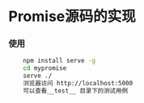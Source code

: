 #  Promise源码的实现 

### 使用

```bash
    npm install serve -g 
    cd mypromise 
    serve ./
    浏览器访问 http://localhost:5000 
    可以查看__test__ 目录下的测试用例
```
